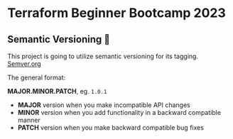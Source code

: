 # Terraform Beginner Bootcamp 2023

## Semantic Versioning :mage:

This project is going to utilize semantic versioning for its tagging.   [Semver.org](https://semver.org/)

The general format:

**MAJOR.MINOR.PATCH**, eg. `1.0.1`

- **MAJOR** version when you make incompatible API changes
- **MINOR** version when you add functionality in a backward compatible manner
- **PATCH** version when you make backward compatible bug fixes
